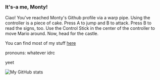 ### It's-a me, Monty!

Ciao! You've reached Monty's Github profile via a warp pipe. Using the controller is a piece of cake. Press A to jump and B to attack. Press B to read the signs, too. Use the Control Stick in the center of the controller to move Mario around. Now, head for the castle.

You can find most of my stuff [here](https://www.monty.ga/)

pronouns: whatever idrc

yeet

![My GitHub stats](https://github-readme-stats.vercel.app/api?username=montylion&show_icons=true&count_private=true&bg_color=0D1117&title_color=FF8593&text_color=CBCCE7&icon_color=CBCCE7&hide_border=true&custom_title=My%20GitHub%20Stats)
